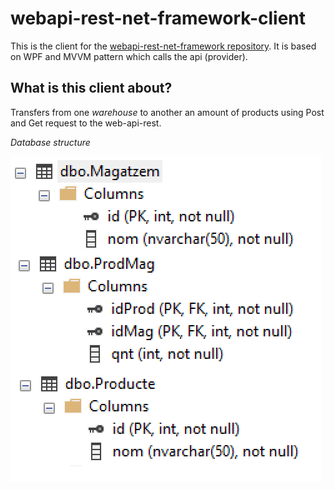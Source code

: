 # webapi-rest-net-framework-client
This is the client for the  [webapi-rest-net-framework repository](https://github.com/hikager/webapi-rest-net-framework). It is based on WPF and MVVM pattern which calls the api (provider).

## What is this client about?
Transfers from one _warehouse_ to another an amount of products using Post and Get request to the web-api-rest.

*Database structure* 

<img align="left" src="https://github.com/hikager/webapi-rest-net-framework-client/blob/master/pic-repo/database-record-structure.PNG">
